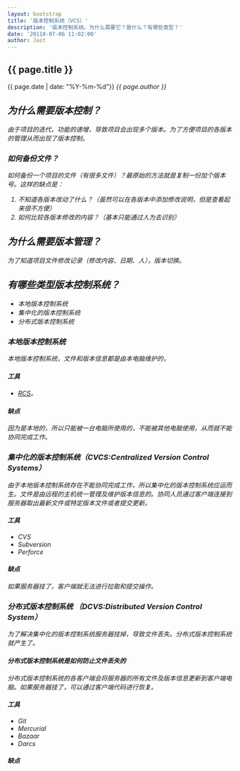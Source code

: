 ```yaml
---
layout: bootstrap
title: '版本控制系统（VCS）'
description: '版本控制系统。为什么需要它？是什么？有哪些类型？'
date: '20118-07-06 11:02:00'
author: Jast
---
```

## {{ page.title }} 
<i class="far fa-clock"></i>{{ page.date | date: "%Y-%m-%d"}}  <i class="far fa-user">{{ page.author }}  
## 为什么需要版本控制？
由于项目的迭代，功能的递增，导致项目会出现多个版本。为了方便项目的各版本的管理从而出现了版本控制。
### 如何备份文件？
如何备份一个项目的文件（有很多文件）？最原始的方法就是复制一份加个版本号。这样的缺点是：
1. 不知道各版本改动了什么？（虽然可以在各版本中添加修改说明，但是查看起来很不方便）
2. 如何比较各版本修改的内容？（基本只能通过人为去识别）

## 为什么需要版本管理？
为了知道项目文件修改记录（修改内容、日期、人），版本切换。

## 有哪些类型版本控制系统？
- 本地版本控制系统
- 集中化的版本控制系统
- 分布式版本控制系统

### 本地版本控制系统
本地版本控制系统，文件和版本信息都是由本电脑维护的，
#### 工具
- [RCS](https://zh.wikipedia.org/wiki/%E4%BF%AE%E8%AE%A2%E6%8E%A7%E5%88%B6%E7%B3%BB%E7%BB%9F)。
#### 缺点
因为是本地的，所以只能被一台电脑所使用的，不能被其他电脑使用，从而就不能协同完成工作。

### 集中化的版本控制系统（CVCS:Centralized Version Control Systems）
由于本地版本控制系统存在不能协同完成工作，所以集中化的版本控制系统应运而生。文件是由远程的主机统一管理及维护版本信息的。协同人员通过客户端连接到服务器取出最新文件或特定版本文件或者提交更新。
#### 工具
- CVS
- Subversion
- Perforce
#### 缺点
如果服务器挂了，客户端就无法进行拉取和提交操作。

### 分布式版本控制系统 （DCVS:Distributed Version Control System）
为了解决集中化的版本控制系统服务器挂掉，导致文件丢失。分布式版本控制系统就产生了。
#### 分布式版本控制系统是如何防止文件丢失的
分布式版本控制系统的各客户端会将服务器的所有文件及版本信息更新到客户端电脑。如果服务器挂了，可以通过客户端代码进行恢复。
#### 工具
- Git
- Mercurial
- Bazaar
- Darcs
#### 缺点
